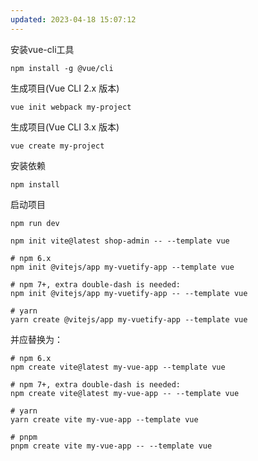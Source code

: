 ```yaml
---
updated: 2023-04-18 15:07:12
---
```



安装vue-cli工具

```shell
npm install -g @vue/cli
```

生成项目(Vue CLI 2.x 版本)

~~~shell
vue init webpack my-project
~~~

生成项目(Vue CLI 3.x 版本)

~~~shell
vue create my-project
~~~

安装依赖

~~~shell
npm install
~~~

启动项目

~~~shell
npm run dev
~~~



```she
npm init vite@latest shop-admin -- --template vue
```



```shell
# npm 6.x
npm init @vitejs/app my-vuetify-app --template vue

# npm 7+, extra double-dash is needed:
npm init @vitejs/app my-vuetify-app -- --template vue

# yarn
yarn create @vitejs/app my-vuetify-app --template vue
```

并应替换为：

```shell
# npm 6.x
npm create vite@latest my-vue-app --template vue

# npm 7+, extra double-dash is needed:
npm create vite@latest my-vue-app -- --template vue

# yarn
yarn create vite my-vue-app --template vue

# pnpm
pnpm create vite my-vue-app -- --template vue
```
